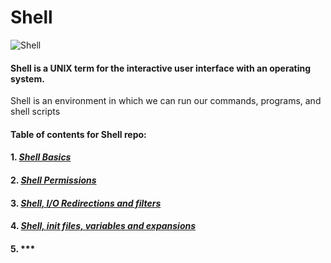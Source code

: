 # Shell

![Shell](https://www.linuxtechi.com/wp-content/uploads/2018/08/Functions-Linux-Shell-Script.jpg)

#### Shell is a UNIX term for the interactive user interface with an operating system. 
Shell is an environment in which we can run our commands, programs, and shell scripts

#### Table of contents for Shell repo:

#### 1. ***[Shell Basics](https://github.com/tizihoxha/shell/tree/main/basics#readme)***
#### 2. ***[Shell Permissions](https://github.com/tizihoxha/shell/tree/main/permissions#readme)***
#### 3. ***[Shell, I/O Redirections and filters](https://github.com/tizihoxha/shell/tree/main/io_redirections_and_filters#readme)***
#### 4. ***[Shell, init files, variables and expansions](https://github.com/tizihoxha/shell/tree/main/init_files_variables_and_expansions#readme)***
#### 5. ***[](https://github.com/tizihoxha/shell/tree/main/processes_and_signals#readme)
